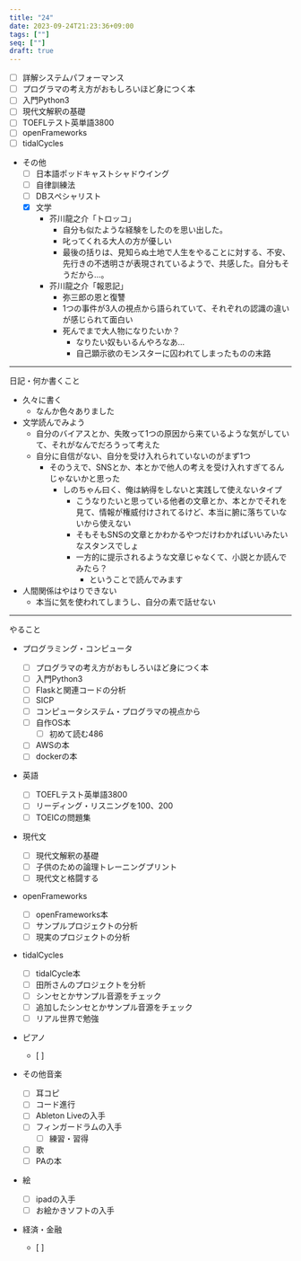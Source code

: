 ```yaml
---
title: "24"
date: 2023-09-24T21:23:36+09:00
tags: [""]
seq: [""]
draft: true
---
```


- [ ] 詳解システムパフォーマンス
- [ ] プログラマの考え方がおもしろいほど身につく本
- [ ] 入門Python3
- [ ] 現代文解釈の基礎
- [ ] TOEFLテスト英単語3800
- [ ] openFrameworks
- [ ] tidalCycles

- その他
  - [ ] 日本語ポッドキャストシャドウイング
  - [ ] 自律訓練法
  - [ ] DBスペシャリスト
  - [x] 文学
    - 芥川龍之介「トロッコ」
      - 自分も似たような経験をしたのを思い出した。
      - 叱ってくれる大人の方が優しい
      - 最後の括りは、見知らぬ土地で人生をやることに対する、不安、先行きの不透明さが表現されているようで、共感した。自分もそうだから...。
    - 芥川龍之介「報恩記」
      - 弥三郎の恩と復讐
      - 1つの事件が3人の視点から語られていて、それぞれの認識の違いが感じられて面白い
      - 死んでまで大人物になりたいか？
        - なりたい奴もいるんやろなあ...
        - 自己顕示欲のモンスターに囚われてしまったものの末路

---------------------------------------------
日記・何か書くこと
- 久々に書く
  - なんか色々ありました
- 文学読んでみよう
  - 自分のバイアスとか、失敗って1つの原因から来ているような気がしていて、それがなんでだろうって考えた
  - 自分に自信がない、自分を受け入れられていないのがまず1つ
    - そのうえで、SNSとか、本とかで他人の考えを受け入れすぎてるんじゃないかと思った
      - しのちゃん曰く、俺は納得をしないと実践して使えないタイプ
        - こうなりたいと思っている他者の文章とか、本とかでそれを見て、情報が権威付けされてるけど、本当に腑に落ちていないから使えない
        - そもそもSNSの文章とかわかるやつだけわかればいいみたいなスタンスでしょ
        - 一方的に提示されるような文章じゃなくて、小説とか読んでみたら？
          - ということで読んでみます
- 人間関係はやはりできない
  - 本当に気を使われてしまうし、自分の素で話せない










----------------------------------------------
やること

- プログラミング・コンピュータ
  - [ ] プログラマの考え方がおもしろいほど身につく本
  - [ ] 入門Python3
  - [ ] Flaskと関連コードの分析
  - [ ] SICP
  - [ ] コンピュータシステム・プログラマの視点から
  - [ ] 自作OS本
    - [ ] 初めて読む486
  - [ ] AWSの本
  - [ ] dockerの本

- 英語
  - [ ] TOEFLテスト英単語3800
  - [ ] リーディング・リスニングを100、200
  - [ ] TOEICの問題集

- 現代文
  - [ ] 現代文解釈の基礎
  - [ ] 子供のための論理トレーニングプリント
  - [ ] 現代文と格闘する

- openFrameworks
  - [ ] openFrameworks本
  - [ ] サンプルプロジェクトの分析
  - [ ] 現実のプロジェクトの分析
  
- tidalCycles
  - [ ] tidalCycle本
  - [ ] 田所さんのプロジェクトを分析
  - [ ] シンセとかサンプル音源をチェック
  - [ ] 追加したシンセとかサンプル音源をチェック
  - [ ] リアル世界で勉強

- ピアノ
  - [ ]

- その他音楽
  - [ ] 耳コピ
  - [ ] コード進行
  - [ ] Ableton Liveの入手
  - [ ] フィンガードラムの入手
    - [ ] 練習・習得
  - [ ] 歌
  - [ ] PAの本

- 絵
  - [ ] ipadの入手
  - [ ] お絵かきソフトの入手
  
- 経済・金融
  - [ ] 